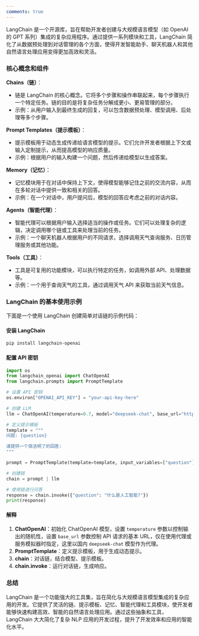 ```yaml
---
comments: true
---
```


LangChain 是一个开源库，旨在帮助开发者创建与大规模语言模型（如 OpenAI 的 GPT 系列）集成的复杂应用程序。通过提供一系列模块和工具，LangChain 简化了从数据预处理到对话管理的各个方面，使得开发智能助手、聊天机器人和其他自然语言处理应用变得更加高效和灵活。

### 核心概念和组件

**Chains（链）**：
   
   - 链是 LangChain 的核心概念。它将多个步骤和操作串联起来，每个步骤执行一个特定任务。链的目的是将复杂任务分解成更小、更易管理的部分。
   - 示例：从用户输入到最终生成的回复，可以包含数据预处理、模型调用、后处理等多个步骤。

**Prompt Templates（提示模板）**：
   
   - 提示模板用于动态生成传递给语言模型的提示。它们允许开发者根据上下文或输入定制提示，从而提高模型的响应质量。
   - 示例：根据用户的输入构建一个问题，然后传递给模型以生成答案。

**Memory（记忆）**：
   
   - 记忆模块用于在对话中保持上下文，使得模型能够记住之前的交流内容，从而在多轮对话中提供一致和相关的回答。
   - 示例：在一个对话中，用户提问后，模型的回答应考虑之前的对话内容。

**Agents（智能代理）**：
   
   - 智能代理可以根据用户输入选择适当的操作或任务。它们可以处理复杂的逻辑，决定调用哪个链或工具来处理当前的任务。
   - 示例：一个聊天机器人根据用户的不同请求，选择调用天气查询服务、日历管理服务或其他功能。

**Tools（工具）**：
   
   - 工具是可复用的功能模块，可以执行特定的任务，如调用外部 API、处理数据等。
   - 示例：一个用于查询天气的工具，通过调用天气 API 来获取当前天气信息。

### LangChain 的基本使用示例

下面是一个使用 LangChain 创建简单对话链的示例代码：

#### 安装 LangChain
```bash
pip install langchain-openai
```

#### 配置 API 密钥
```python
import os
from langchain_openai import ChatOpenAI
from langchain.prompts import PromptTemplate

# 设置 API 密钥
os.environ["OPENAI_API_KEY"] = "your-api-key-here"

# 创建 LLM
llm = ChatOpenAI(temperature=0.7, model="deepseek-chat", base_url="https://api.deepseek.com")

# 定义提示模板
template = """
问题: {question}

请提供一个简洁明了的回答:
"""

prompt = PromptTemplate(template=template, input_variables=["question"])

# 创建链
chain = prompt | llm

# 使用链进行问答
response = chain.invoke({"question": "什么是人工智能?"})
print(response)
```

#### 解释
1. **ChatOpenAI**：初始化 ChatOpenAI 模型，设置 `temperature` 参数以控制输出的随机性，设置 `base_url` 参数控制 API 请求的基本 URL，仅在使用代理或服务模拟器时指定，这里以国内 `deepseek-chat` 模型作为代理。
2. **PromptTemplate**：定义提示模板，用于生成动态提示。
3. **chain**：对话链，结合模型、提示模板。
4. **chain.invoke**：运行对话链，生成响应。

### 总结

LangChain 是一个功能强大的工具集，旨在简化与大规模语言模型集成的复杂应用的开发。它提供了灵活的链、提示模板、记忆、智能代理和工具模块，使开发者能够快速构建高效、智能的自然语言处理应用。通过这些抽象和工具，LangChain 大大简化了复杂 NLP 应用的开发过程，提升了开发效率和应用的智能化水平。
